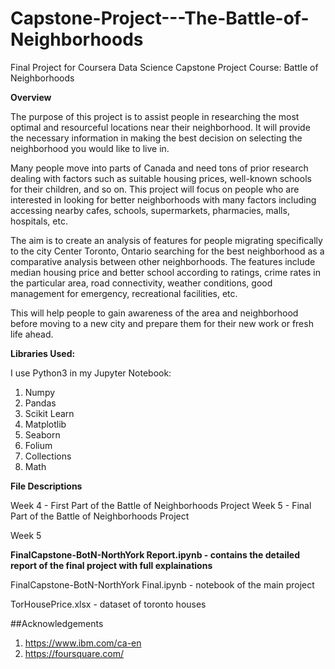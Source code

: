 # Capstone-Project---The-Battle-of-Neighborhoods

Final Project for Coursera Data Science Capstone Project Course: Battle of Neighborhoods 


**Overview**

The purpose of this project is to assist people in researching the most optimal and resourceful locations near their neighborhood. It will provide the necessary information in making the best decision on selecting the neighborhood you would like to live in.

Many people move into parts of Canada and need tons of prior research dealing with factors such as suitable housing prices, well-known schools for their children, and so on. This project will focus on people who are interested in looking for better neighborhoods with many factors including accessing nearby cafes, schools, supermarkets, pharmacies, malls, hospitals, etc.

The aim is to create an analysis of features for people migrating specifically to the city Center Toronto, Ontario searching for the best neighborhood as a comparative analysis between other neighborhoods. The features include median housing price and better school according to ratings, crime rates in the particular area, road connectivity, weather conditions, good management for emergency, recreational facilities, etc.

This will help people to gain awareness of the area and neighborhood before moving to a new city and prepare them for their new work or fresh life ahead.

**Libraries Used:**

I use Python3 in my Jupyter Notebook:

1. Numpy
2. Pandas
3. Scikit Learn
4. Matplotlib
5. Seaborn
6. Folium
7. Collections
8. Math

**File Descriptions**

Week 4 - First Part of the Battle of Neighborhoods Project
Week 5 - Final Part of the Battle of Neighborhoods Project 

Week 5 

**FinalCapstone-BotN-NorthYork Report.ipynb - contains the detailed report of the final project with full explainations**

FinalCapstone-BotN-NorthYork Final.ipynb - notebook of the main project

TorHousePrice.xlsx - dataset of toronto houses

##Acknowledgements

1. https://www.ibm.com/ca-en
2. https://foursquare.com/
